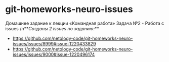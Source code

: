 # git-homeworks-neuro-issues
Домашнее задание к лекции «Командная работа» Задача №2 - Работа с issues
/n**_Созданы 2 issues по заданию:_**
* https://github.com/netology-code/git-homeworks-neuro-issues/issues/8999#issue-1220433829
* https://github.com/netology-code/git-homeworks-neuro-issues/issues/9000#issue-1220496174
